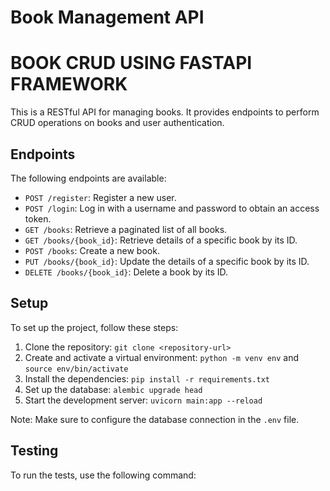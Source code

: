 # Book Management API

# BOOK CRUD USING FASTAPI FRAMEWORK
This is a RESTful API for managing books. It provides endpoints to perform CRUD operations on books and user authentication.

## Endpoints

The following endpoints are available:

- `POST /register`: Register a new user.
- `POST /login`: Log in with a username and password to obtain an access token.
- `GET /books`: Retrieve a paginated list of all books.
- `GET /books/{book_id}`: Retrieve details of a specific book by its ID.
- `POST /books`: Create a new book.
- `PUT /books/{book_id}`: Update the details of a specific book by its ID.
- `DELETE /books/{book_id}`: Delete a book by its ID.

## Setup

To set up the project, follow these steps:

1. Clone the repository: `git clone <repository-url>`
2. Create and activate a virtual environment: `python -m venv env` and `source env/bin/activate`
3. Install the dependencies: `pip install -r requirements.txt`
4. Set up the database: `alembic upgrade head`
5. Start the development server: `uvicorn main:app --reload`

Note: Make sure to configure the database connection in the `.env` file.

## Testing

To run the tests, use the following command:

